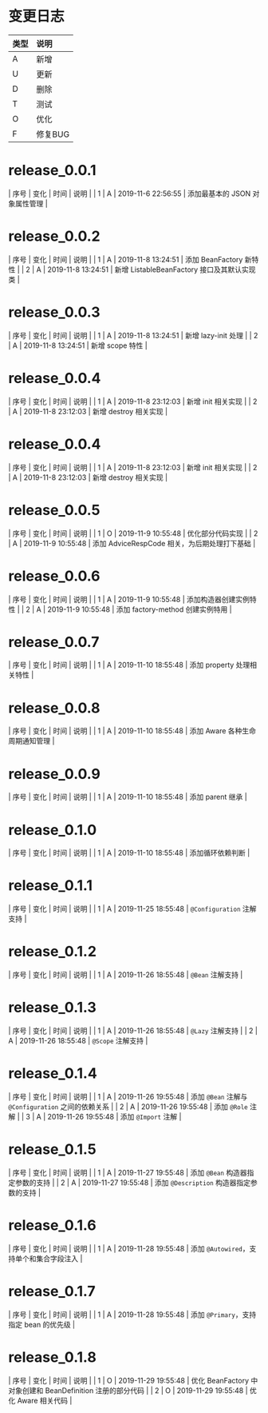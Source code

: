 # 变更日志

| 类型 | 说明 |
|:----|:----|
| A | 新增 |
| U | 更新 |
| D | 删除 |
| T | 测试 |
| O | 优化 |
| F | 修复BUG |

# release_0.0.1

| 序号 | 变化 | 时间 | 说明 |
| 1 | A | 2019-11-6 22:56:55 | 添加最基本的 JSON 对象属性管理 |

# release_0.0.2

| 序号 | 变化 | 时间 | 说明 |
| 1 | A | 2019-11-8 13:24:51 | 添加 BeanFactory 新特性 |
| 2 | A | 2019-11-8 13:24:51 | 新增 ListableBeanFactory 接口及其默认实现类 |

# release_0.0.3

| 序号 | 变化 | 时间 | 说明 |
| 1 | A | 2019-11-8 13:24:51 | 新增 lazy-init 处理 |
| 2 | A | 2019-11-8 13:24:51 | 新增 scope 特性 |

# release_0.0.4

| 序号 | 变化 | 时间 | 说明 |
| 1 | A | 2019-11-8 23:12:03 | 新增 init 相关实现 |
| 2 | A | 2019-11-8 23:12:03 | 新增 destroy 相关实现 |

# release_0.0.4

| 序号 | 变化 | 时间 | 说明 |
| 1 | A | 2019-11-8 23:12:03 | 新增 init 相关实现 |
| 2 | A | 2019-11-8 23:12:03 | 新增 destroy 相关实现 |

# release_0.0.5

| 序号 | 变化 | 时间 | 说明 |
| 1 | O | 2019-11-9 10:55:48 | 优化部分代码实现 |
| 2 | A | 2019-11-9 10:55:48 | 添加 AdviceRespCode 相关，为后期处理打下基础  |

# release_0.0.6

| 序号 | 变化 | 时间 | 说明 |
| 1 | A | 2019-11-9 10:55:48 | 添加构造器创建实例特性 |
| 2 | A | 2019-11-9 10:55:48 | 添加 factory-method 创建实例特用 |

# release_0.0.7

| 序号 | 变化 | 时间 | 说明 |
| 1 | A | 2019-11-10 18:55:48 | 添加 property 处理相关特性 |

# release_0.0.8

| 序号 | 变化 | 时间 | 说明 |
| 1 | A | 2019-11-10 18:55:48 | 添加 Aware 各种生命周期通知管理 |

# release_0.0.9

| 序号 | 变化 | 时间 | 说明 |
| 1 | A | 2019-11-10 18:55:48 | 添加 parent 继承 |

# release_0.1.0

| 序号 | 变化 | 时间 | 说明 |
| 1 | A | 2019-11-10 18:55:48 | 添加循环依赖判断 |

# release_0.1.1

| 序号 | 变化 | 时间 | 说明 |
| 1 | A | 2019-11-25 18:55:48 | `@Configuration` 注解支持 |

# release_0.1.2

| 序号 | 变化 | 时间 | 说明 |
| 1 | A | 2019-11-26 18:55:48 | `@Bean` 注解支持 |

# release_0.1.3

| 序号 | 变化 | 时间 | 说明 |
| 1 | A | 2019-11-26 18:55:48 | `@Lazy` 注解支持 |
| 2 | A | 2019-11-26 18:55:48 | `@Scope` 注解支持 |

# release_0.1.4

| 序号 | 变化 | 时间 | 说明 |
| 1 | A | 2019-11-26 19:55:48 | 添加 `@Bean` 注解与 `@Configuration` 之间的依赖关系 |
| 2 | A | 2019-11-26 19:55:48 | 添加 `@Role` 注解 |
| 3 | A | 2019-11-26 19:55:48 | 添加 `@Import` 注解 |

# release_0.1.5

| 序号 | 变化 | 时间 | 说明 |
| 1 | A | 2019-11-27 19:55:48 | 添加 `@Bean` 构造器指定参数的支持  |
| 2 | A | 2019-11-27 19:55:48 | 添加 `@Description` 构造器指定参数的支持  |

# release_0.1.6

| 序号 | 变化 | 时间 | 说明 |
| 1 | A | 2019-11-28 19:55:48 | 添加 `@Autowired`，支持单个和集合字段注入  |

# release_0.1.7

| 序号 | 变化 | 时间 | 说明 |
| 1 | A | 2019-11-28 19:55:48 | 添加 `@Primary`，支持指定 bean 的优先级  |

# release_0.1.8

| 序号 | 变化 | 时间 | 说明 |
| 1 | O | 2019-11-29 19:55:48 | 优化 BeanFactory 中对象创建和 BeanDefinition 注册的部分代码 |
| 2 | O | 2019-11-29 19:55:48 | 优化 Aware 相关代码 |
